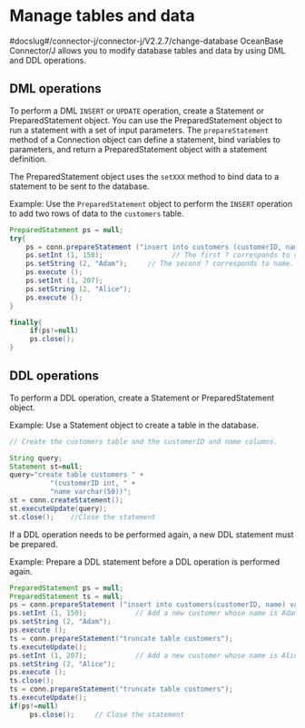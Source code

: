 Manage tables and data 
===========================================
#docslug#/connector-j/connector-j/V2.2.7/change-database
OceanBase Connector/J allows you to modify database tables and data by using DML and DDL operations. 

DML operations 
--------------------------------

To perform a DML `INSERT` or `UPDATE` operation, create a Statement or PreparedStatement object. You can use the PreparedStatement object to run a statement with a set of input parameters. The `prepareStatement` method of a Connection object can define a statement, bind variables to parameters, and return a PreparedStatement object with a statement definition. 

The PreparedStatement object uses the `setXXX` method to bind data to a statement to be sent to the database. 

Example: Use the `PreparedStatement` object to perform the `INSERT` operation to add two rows of data to the `customers` table. 

```java
PreparedStatement ps = null;
try{
    ps = conn.prepareStatement ("insert into customers (customerID, name) values (?, ?)");
    ps.setInt (1, 150);                 // The first ? corresponds to customerID.
    ps.setString (2, "Adam");     // The second ? corresponds to name.
    ps.execute ();
    ps.setInt (1, 207);           
    ps.setString (2, "Alice");   
    ps.execute ();
}

finally{
     if(ps!=null)
     ps.close();
}
```



DDL operations 
--------------------------------

To perform a DDL operation, create a Statement or PreparedStatement object. 

Example: Use a Statement object to create a table in the database. 

```java
// Create the customers table and the customerID and name columns.

String query;
Statement st=null;
query="create table customers " +
          "(customerID int, " +
          "name varchar(50))";
st = conn.createStatement();
st.executeUpdate(query);
st.close();    //Close the statement
```



If a DDL operation needs to be performed again, a new DDL statement must be prepared. 

Example: Prepare a DDL statement before a DDL operation is performed again. 

```java
PreparedStatement ps = null;
PreparedStatement ts = null;
ps = conn.prepareStatement ("insert into customers(customerID, name) values (?, ?)");   // The first ? corresponds to customerID. The second ? corresponds to name. 
ps.setInt (1, 150);            // Add a new customer whose name is Adam and ID is 150. 
ps.setString (2, "Adam");      
ps.execute ();    
ts = conn.prepareStatement("truncate table customers"); 
ts.executeUpdate();
ps.setInt (1, 207);            // Add a new customer whose name is Alice and ID is 207.
ps.setString (2, "Alice");      
ps.execute (); 
ts.close();
ts = conn.prepareStatement("truncate table customers"); 
ts.executeUpdate();
if(ps!=null)
     ps.close();     // Close the statement
```



